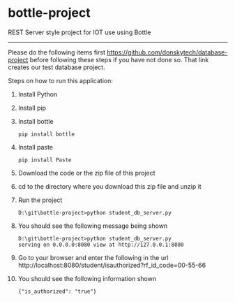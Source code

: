 # bottle-project
REST Server style project for IOT use using Bottle
***************************************************************************************************************************************
Please do the following items first https://github.com/donskytech/database-project before following these steps if you have not done so.
That link creates our test database project.

Steps on how to run this application:

1.  Install Python
2.  Install pip
3.  Install bottle
      ```
      pip install bottle
      ```
4.  Install paste
      ```
      pip install Paste
      ```
5.  Download the code or the zip file of this project      
6.  cd to the directory where you download this zip file and unzip it
7.  Run the project
      ```
      D:\git\bottle-project>python student_db_server.py
      ```
8.  You should see the following message being shown
      ```
      D:\git\bottle-project>python student_db_server.py
      serving on 0.0.0.0:8080 view at http://127.0.0.1:8080
      ```
      
9.  Go to your browser and enter the following in the url
      http://localhost:8080/student/isauthorized?rf_id_code=00-55-66
      
10. You should see the following information shown
      ```
      {"is_authorized": "true"}
      ```

